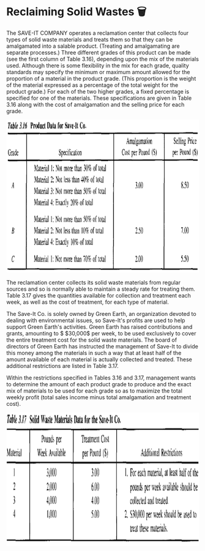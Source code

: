 # Reclaiming Solid Wastes 🗑️ 

The SAVE-IT COMPANY operates a reclamation center that collects four types of solid waste materials and treats them so that they can be amalgamated into a salable product. (Treating and amalgamating are separate processes.) Three different grades of this product can be made (see the first column of Table 3.16), depending upon the mix of the materials used. Although there is some flexibility in the mix for each grade, quality standards may specify the minimum or maximum amount allowed for the proportion of a material in the product grade. (This proportion is the weight of the material expressed as a percentage of the total weight for the product grade.) For each of the two higher grades, a fixed percentage is specified for one of the materials. These specifications are given in Table 3.16 along with the cost of amalgamation and the selling price for each grade.

<p align="center">
  <img width="800" height="400" src="https://github.com/Pegah-Ardehkhani/Optimization-Problems-and-Solutions/blob/main/20.%20Reclaiming%20Solid%20Wastes/Table%203.16.PNG">
</p>

The reclamation center collects its solid waste materials from regular sources and so is normally able to maintain a steady rate for treating them. Table 3.17 gives the quantities available for collection and treatment each week, as well as the cost of treatment, for each type of material.

The Save-It Co. is solely owned by Green Earth, an organization devoted to dealing with environmental issues, so Save-It's profits are used to help support Green Earth's activities. Green Earth has raised contributions and grants, amounting to $ \$30,000$ per week, to be used exclusively to cover the entire treatment cost for the solid waste materials. The board of directors of Green Earth has instructed the management of Save-It to divide this money among the materials in such a way that at least half of the amount available of each material is actually collected and treated. These additional restrictions are listed in Table 3.17.

Within the restrictions specified in Tables 3.16 and 3.17, management wants to determine the amount of each product grade to produce and the exact mix of materials to be used for each grade so as to maximize the total weekly profit (total sales income minus total amalgamation and treatment cost).

<p align="center">
  <img width="800" height="350" src="https://github.com/Pegah-Ardehkhani/Optimization-Problems-and-Solutions/blob/main/20.%20Reclaiming%20Solid%20Wastes/Table%203.17.PNG">
</p>
